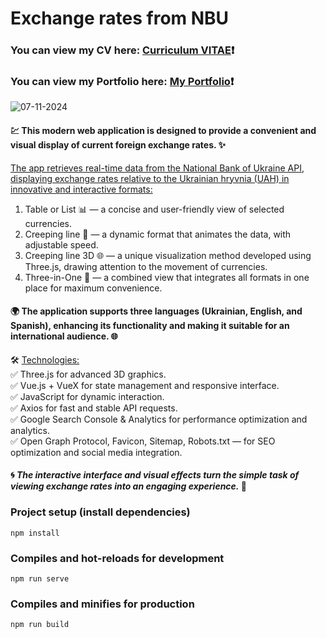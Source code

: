 # Exchange rates from NBU #
### You can view my CV here: [Curriculum VITAE](https://zorger27.github.io)❗️ ###
### You can view my Portfolio here: [My Portfolio](https://Zorin.Expert)❗️ ###
![07-11-2024](https://github.com/user-attachments/assets/d5232052-3dfb-4114-ac5c-7e5618245448)

#### 💹 This modern web application is designed to provide a convenient and visual display of current foreign exchange rates. ✨ ####

<ins>The app retrieves real-time data from the National Bank of Ukraine API, displaying exchange rates relative to the Ukrainian hryvnia (UAH) in innovative and interactive formats:</ins> <br>
1. Table or List 📊 — a concise and user-friendly view of selected currencies.
2. Creeping line 📜 — a dynamic format that animates the data, with adjustable speed.
3. Creeping line 3D 🌐 — a unique visualization method developed using Three.js, drawing attention to the movement of currencies.
4. Three-in-One 🔄 — a combined view that integrates all formats in one place for maximum convenience.

#### 🌍 The application supports three languages (Ukrainian, English, and Spanish), enhancing its functionality and making it suitable for an international audience. 🌐 ####

🛠️ <ins>Technologies:</ins><br>
✅ Three.js for advanced 3D graphics.<br>
✅ Vue.js + VueX for state management and responsive interface.<br>
✅ JavaScript for dynamic interaction.<br>
✅ Axios for fast and stable API requests.<br>
✅ Google Search Console & Analytics for performance optimization and analytics.<br>
✅ Open Graph Protocol, Favicon, Sitemap, Robots.txt — for SEO optimization and social media integration.

#### 🌀 *The interactive interface and visual effects turn the simple task of viewing exchange rates into an engaging experience.* 🌟 ####

### Project setup (install dependencies)
```
npm install
```

### Compiles and hot-reloads for development
```
npm run serve
```

### Compiles and minifies for production
```
npm run build
```
